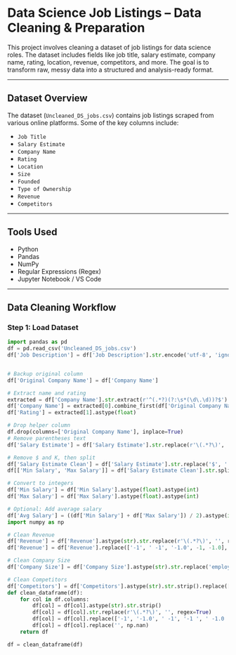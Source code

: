 #  Data Science Job Listings – Data Cleaning & Preparation

This project involves cleaning a dataset of job listings for data science roles. The dataset includes fields like job title, salary estimate, company name, rating, location, revenue, competitors, and more. The goal is to transform raw, messy data into a structured and analysis-ready format.

---

##  Dataset Overview

The dataset (`Uncleaned_DS_jobs.csv`) contains job listings scraped from various online platforms. Some of the key columns include:

- `Job Title`
- `Salary Estimate`
- `Company Name`
- `Rating`
- `Location`
- `Size`
- `Founded`
- `Type of Ownership`
- `Revenue`
- `Competitors`

---

##  Tools Used

- Python
- Pandas
- NumPy
- Regular Expressions (Regex)
- Jupyter Notebook / VS Code

---

##  Data Cleaning Workflow

###  Step 1: Load Dataset

```python
import pandas as pd
df = pd.read_csv('Uncleaned_DS_jobs.csv')
df['Job Description'] = df['Job Description'].str.encode('utf-8', 'ignore').str.decode('utf-8', 'ignore')


# Backup original column
df['Original Company Name'] = df['Company Name']

# Extract name and rating
extracted = df['Company Name'].str.extract(r'^(.*?)(?:\s*(\d\.\d))?$')
df['Company Name'] = extracted[0].combine_first(df['Original Company Name'])
df['Rating'] = extracted[1].astype(float)

# Drop helper column
df.drop(columns=['Original Company Name'], inplace=True)
# Remove parentheses text
df['Salary Estimate'] = df['Salary Estimate'].str.replace(r'\(.*?\)', '', regex=True).str.strip()

# Remove $ and K, then split
df['Salary Estimate Clean'] = df['Salary Estimate'].str.replace('$', '', regex=False).str.replace('K', '', regex=False)
df[['Min Salary', 'Max Salary']] = df['Salary Estimate Clean'].str.split('-', expand=True)

# Convert to integers
df['Min Salary'] = df['Min Salary'].astype(float).astype(int)
df['Max Salary'] = df['Max Salary'].astype(float).astype(int)

# Optional: Add average salary
df['Avg Salary'] = ((df['Min Salary'] + df['Max Salary']) / 2).astype(int)
import numpy as np

# Clean Revenue
df['Revenue'] = df['Revenue'].astype(str).str.replace(r'\(.*?\)', '', regex=True).str.strip()
df['Revenue'] = df['Revenue'].replace(['-1', ' -1', '-1.0', -1, -1.0], np.nan)

# Clean Company Size
df['Company Size'] = df['Company Size'].astype(str).str.replace('employees', '', regex=False).str.strip()

# Clean Competitors
df['Competitors'] = df['Competitors'].astype(str).str.strip().replace(['-1', ' -1', '-1.0', -1], np.nan)
def clean_dataframe(df):
    for col in df.columns:
        df[col] = df[col].astype(str).str.strip()
        df[col] = df[col].str.replace(r'\(.*?\)', '', regex=True)
        df[col] = df[col].replace(['-1', '-1.0', ' -1', '-1 ', ' -1.0 ', -1, -1.0], np.nan)
        df[col] = df[col].replace('', np.nan)
    return df

df = clean_dataframe(df)

